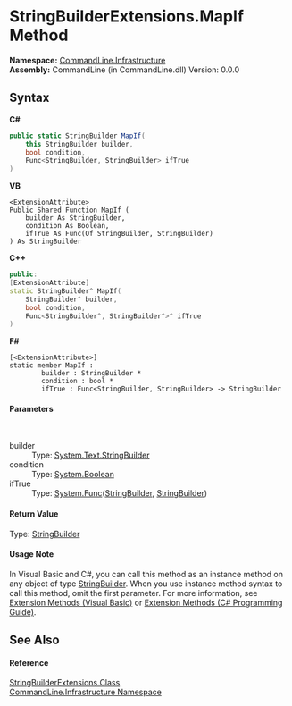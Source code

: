 # StringBuilderExtensions.MapIf Method 
 

**Namespace:**&nbsp;<a href="N_CommandLine_Infrastructure">CommandLine.Infrastructure</a><br />**Assembly:**&nbsp;CommandLine (in CommandLine.dll) Version: 0.0.0

## Syntax

**C#**<br />
``` C#
public static StringBuilder MapIf(
	this StringBuilder builder,
	bool condition,
	Func<StringBuilder, StringBuilder> ifTrue
)
```

**VB**<br />
``` VB
<ExtensionAttribute>
Public Shared Function MapIf ( 
	builder As StringBuilder,
	condition As Boolean,
	ifTrue As Func(Of StringBuilder, StringBuilder)
) As StringBuilder
```

**C++**<br />
``` C++
public:
[ExtensionAttribute]
static StringBuilder^ MapIf(
	StringBuilder^ builder, 
	bool condition, 
	Func<StringBuilder^, StringBuilder^>^ ifTrue
)
```

**F#**<br />
``` F#
[<ExtensionAttribute>]
static member MapIf : 
        builder : StringBuilder * 
        condition : bool * 
        ifTrue : Func<StringBuilder, StringBuilder> -> StringBuilder 

```


#### Parameters
&nbsp;<dl><dt>builder</dt><dd>Type: <a href="https://docs.microsoft.com/dotnet/api/system.text.stringbuilder" target="_blank">System.Text.StringBuilder</a><br /></dd><dt>condition</dt><dd>Type: <a href="https://docs.microsoft.com/dotnet/api/system.boolean" target="_blank">System.Boolean</a><br /></dd><dt>ifTrue</dt><dd>Type: <a href="https://docs.microsoft.com/dotnet/api/system.func-2" target="_blank">System.Func</a>(<a href="https://docs.microsoft.com/dotnet/api/system.text.stringbuilder" target="_blank">StringBuilder</a>, <a href="https://docs.microsoft.com/dotnet/api/system.text.stringbuilder" target="_blank">StringBuilder</a>)<br /></dd></dl>

#### Return Value
Type: <a href="https://docs.microsoft.com/dotnet/api/system.text.stringbuilder" target="_blank">StringBuilder</a>

#### Usage Note
In Visual Basic and C#, you can call this method as an instance method on any object of type <a href="https://docs.microsoft.com/dotnet/api/system.text.stringbuilder" target="_blank">StringBuilder</a>. When you use instance method syntax to call this method, omit the first parameter. For more information, see <a href="https://docs.microsoft.com/dotnet/visual-basic/programming-guide/language-features/procedures/extension-methods">Extension Methods (Visual Basic)</a> or <a href="https://docs.microsoft.com/dotnet/csharp/programming-guide/classes-and-structs/extension-methods">Extension Methods (C# Programming Guide)</a>.

## See Also


#### Reference
<a href="T_CommandLine_Infrastructure_StringBuilderExtensions">StringBuilderExtensions Class</a><br /><a href="N_CommandLine_Infrastructure">CommandLine.Infrastructure Namespace</a><br />